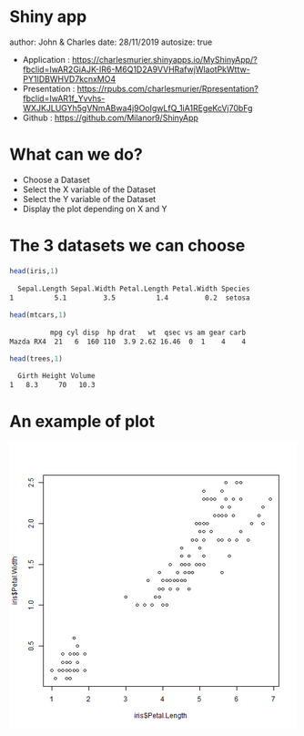 Shiny app
========================================================
author: John & Charles
date: 28/11/2019
autosize: true

- Application : https://charlesmurier.shinyapps.io/MyShinyApp/?fbclid=IwAR2GiAJK-IR6-M6Q1D2A9VVHRafwjWlaotPkWttw-PY1IDBWHVD7kcnxMO4
- Presentation : https://rpubs.com/charlesmurier/Rpresentation?fbclid=IwAR1f_Yvvhs-WXJKJLUGYh5gVNmABwa4j9OoIgwLfQ_1iA1REgeKcVj70bFg
- Github : https://github.com/Milanor9/ShinyApp

What can we do?
========================================================


- Choose a Dataset
- Select the X variable of the Dataset
- Select the Y variable of the Dataset
- Display the plot depending on X and Y

The 3 datasets we can choose
========================================================


```r
head(iris,1)
```

```
  Sepal.Length Sepal.Width Petal.Length Petal.Width Species
1          5.1         3.5          1.4         0.2  setosa
```

```r
head(mtcars,1)
```

```
          mpg cyl disp  hp drat   wt  qsec vs am gear carb
Mazda RX4  21   6  160 110  3.9 2.62 16.46  0  1    4    4
```

```r
head(trees,1)
```

```
  Girth Height Volume
1   8.3     70   10.3
```

An example of plot
========================================================

![plot of chunk unnamed-chunk-2](prensentation2-figure/unnamed-chunk-2-1.png)


